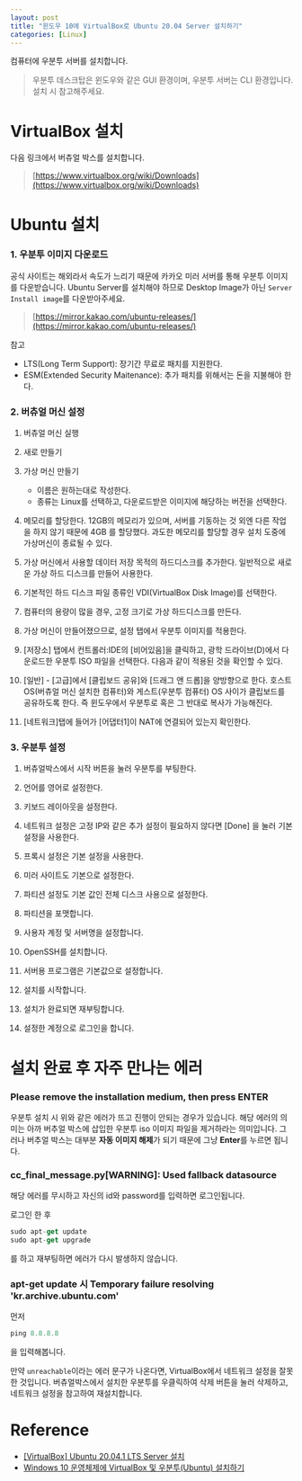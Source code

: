 ```yaml
---
layout: post
title: "윈도우 10에 VirtualBox로 Ubuntu 20.04 Server 설치하기"
categories: [Linux]
---
```


컴퓨터에 우분투 서버를 설치합니다.

> 우분투 데스크탑은 윈도우와 같은 GUI 환경이며, 우분투 서버는 CLI 환경입니다.
설치 시 참고해주세요.

# VirtualBox 설치

다음 링크에서 버츄얼 박스를 설치합니다.

> [https://www.virtualbox.org/wiki/Downloads](https://www.virtualbox.org/wiki/Downloads)

# Ubuntu 설치

### 1. 우분투 이미지 다운로드

공식 사이트는 해외라서 속도가 느리기 때문에 카카오 미러 서버를 통해 우분투 이미지를 다운받습니다. Ubuntu Server를 설치해야 하므로 Desktop Image가 아닌 `Server Install image`를 다운받아주세요.

> [https://mirror.kakao.com/ubuntu-releases/](https://mirror.kakao.com/ubuntu-releases/)

참고

- LTS(Long Term Support): 장기간 무료로 패치를 지원한다.
- ESM(Extended Security Maitenance): 추가 패치를 위해서는 돈을 지불해야 한다.

### 2. 버츄얼 머신 설정

1. 버츄얼 머신 실행
2. 새로 만들기
3. 가상 머신 만들기
   - 이름은 원하는대로 작성한다.
   - 종류는 Linux를 선택하고, 다운로드받은 이미지에 해당하는 버전을 선택한다.

4. 메모리를 할당한다. 12GB의 메모리가 있으며, 서버를 기동하는 것 외엔 다른 작업을 하지 않기 때문에 4GB 를 할당했다. 과도한 메모리를 할당할 경우 설치 도중에 가상머신이 종료될 수 있다.
5. 가상 머신에서 사용할 데이터 저장 목적의 하드디스크를 추가한다. 일반적으로 새로운 가상 하드 디스크를 만들어 사용한다.

6. 기본적인 하드 디스크 파일 종류인 VDI(VirtualBox Disk Image)를 선택한다.
7. 컴퓨터의 용량이 많을 경우, 고정 크기로 가상 하드디스크를 만든다.
8. 가상 머신이 만들어졌으므로, 설정 탭에서 우분투 이미지를 적용한다.
9. [저장소] 탭에서 컨트롤러:IDE의 [비어있음]을 클릭하고, 광학 드라이브(D)에서 다운로드한 우분투 ISO 파일을 선택한다. 다음과 같이 적용된 것을 확인할 수 있다.

10. [일반] - [고급]에서 [클립보드 공유]와 [드래그 앤 드롭]을 양방향으로 한다. 호스트 OS(버츄얼 머신 설치한 컴퓨터)와 게스트(우분투 컴퓨터) OS 사이가 클립보드를 공유하도록 한다. 즉 윈도우에서 우분투로 혹은 그 반대로 복사가 가능해진다.

11. [네트워크]탭에 들어가 [어댑터1]이 NAT에 연결되어 있는지 확인한다.

### 3. 우분투 설정

1. 버츄얼박스에서 시작 버튼을 눌러 우분투를 부팅한다.

2. 언어를 영어로 설정한다.

3. 키보드 레이아웃을 설정한다.

4. 네트워크 설정은 고정 IP와 같은 추가 설정이 필요하지 않다면 [Done] 을 눌러 기본 설정을 사용한다.
5. 프록시 설정은 기본 설정을 사용한다.

6. 미러 사이트도 기본으로 설정한다.

7. 파티션 설정도 기본 값인 전체 디스크 사용으로 설정한다.

8. 파티션을 포맷합니다.

9. 사용자 계정 및 서버명을 설정합니다.

10. OpenSSH를 설치합니다.

11. 서버용 프로그램은 기본값으로 설정합니다.

12. 설치를 시작합니다.

13. 설치가 완료되면 재부팅합니다.

14. 설정한 계정으로 로그인을 합니다.

# 설치 완료 후 자주 만나는 에러

### **Please remove the installation medium, then press ENTER**

우분투 설치 시 위와 같은 에러가 뜨고 진행이 안되는 경우가 있습니다. 해당 에러의 의미는 아까 버추얼 박스에 삽입한 우분투 iso 이미지 파일을 제거하라는 의미입니다. 그러나 버추얼 박스는 대부분 **자동 이미지 해제**가 되기 때문에 그냥 **Enter**를 누르면 됩니다.

### cc_final_message.py[WARNING]: Used fallback datasource

해당 에러를 무시하고 자신의 id와 password를 입력하면 로그인됩니다.

로그인 한 후

```jsx
sudo apt-get update
sudo apt-get upgrade
```

를 하고 재부팅하면 에러가 다시 발생하지 않습니다.

### apt-get update 시 Temporary failure resolving 'kr.archive.ubuntu.com'

먼저

```jsx
ping 8.8.8.8
```

을 입력해봅니다.

만약 `unreachable`이라는 에러 문구가 나온다면, VirtualBox에서 네트워크 설정을 잘못한 것입니다. 버츄얼박스에서 설치한 우분투를 우클릭하여 삭제 버튼을 눌러 삭제하고, 네트워크 설정을 참고하여 재설치합니다.

# Reference

- [[VirtualBox] Ubuntu 20.04.1 LTS Server 설치](https://ksbgenius.github.io/virtualbox/2020/08/03/ubuntu-20.04.1-lts-server-installation.html)
- [Windows 10 운영체제에 VirtualBox 및 우분투(Ubuntu) 설치하기](https://ndb796.tistory.com/370)
